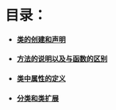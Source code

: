 # 目录：

* #### [类的创建和声明](/chapter1/lei-de-chuang-jian-he-sheng-ming.md)
* #### [方法的说明以及与函数的区别](/chapter1/fang-fa-de-shuo-ming-yi-ji-yu-han-shu-de-qu-bie.md)
* #### [类中属性的定义](/chapter1/lei-zhong-shu-xing-de-ding-yi.md)
* #### [分类和类扩展](/chapter1/fen-lei-he-lei-kuo-zhan.md)



